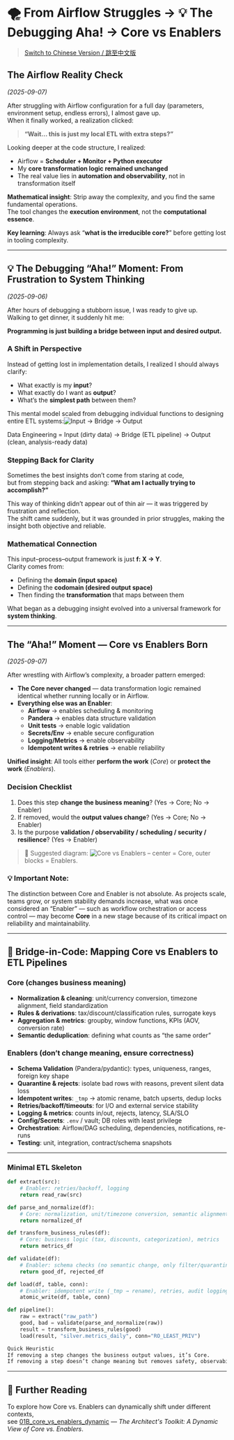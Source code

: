 # 🌪️ From Airflow Struggles → 💡 The Debugging Aha! → Core vs Enablers 
> [Switch to Chinese Version / 跳至中文版](../zh/01_airflow_and_debugging.md)

## The Airflow Reality Check
*(2025-09-07)*

After struggling with Airflow configuration for a full day (parameters, environment setup, endless errors), I almost gave up.  
When it finally worked, a realization clicked:

> **“Wait… this is just my local ETL with extra steps?”**

Looking deeper at the code structure, I realized:
- Airflow = **Scheduler + Monitor + Python executor**  
- My **core transformation logic remained unchanged**  
- The real value lies in **automation and observability**, not in transformation itself  

**Mathematical insight**: Strip away the complexity, and you find the same fundamental operations.  
The tool changes the **execution environment**, not the **computational essence**.

**Key learning**: Always ask “**what is the irreducible core?**” before getting lost in tooling complexity.

---

## 💡 The Debugging “Aha!” Moment: From Frustration to System Thinking
*(2025-09-06)*

After hours of debugging a stubborn issue, I was ready to give up.  
Walking to get dinner, it suddenly hit me:

**Programming is just building a bridge between input and desired output.**

### A Shift in Perspective
Instead of getting lost in implementation details, I realized I should always clarify:
- What exactly is my **input**?  
- What exactly do I want as **output**?  
- What’s the **simplest path** between them?  

This mental model scaled from debugging individual functions to designing entire ETL systems:![Input → Bridge → Output](../../../assets/input_output_bridge.png)

Data Engineering = Input (dirty data)
→ Bridge (ETL pipeline)
→ Output (clean, analysis-ready data)


### Stepping Back for Clarity
Sometimes the best insights don’t come from staring at code,  
but from stepping back and asking: **“What am I actually trying to accomplish?”**  

This way of thinking didn’t appear out of thin air — it was triggered by frustration and reflection.  
The shift came suddenly, but it was grounded in prior struggles, making the insight both objective and reliable.



### Mathematical Connection
This input–process–output framework is just **f: X → Y**.  
Clarity comes from:
- Defining the **domain (input space)**  
- Defining the **codomain (desired output space)**  
- Then finding the **transformation** that maps between them  

What began as a debugging insight evolved into a universal framework for **system thinking**.

---

##  The “Aha!” Moment — Core vs Enablers Born
*(2025-09-07)*

After wrestling with Airflow’s complexity, a broader pattern emerged:

- **The Core never changed** — data transformation logic remained identical whether running locally or in Airflow.  
- **Everything else was an Enabler**:  
  - **Airflow** → enables scheduling & monitoring  
  - **Pandera** → enables data structure validation  
  - **Unit tests** → enable logic validation  
  - **Secrets/Env** → enable secure configuration  
  - **Logging/Metrics** → enable observability  
  - **Idempotent writes & retries** → enable reliability  

**Unified insight**: All tools either **perform the work** (*Core*) or **protect the work** (*Enablers*).


### Decision Checklist
1. Does this step **change the business meaning**? (Yes → Core; No → Enabler)  
2. If removed, would the **output values change**? (Yes → Core; No → Enabler)  
3. Is the purpose **validation / observability / scheduling / security / resilience**? (Yes → Enabler)  

> 📌 Suggested diagram: ![Core vs Enablers](../../../assets/core_vs_enablers.png) 
> – center = Core, outer blocks = Enablers.

### 💡 Important Note:  
The distinction between Core and Enabler is not absolute. As projects scale, teams grow, or system stability demands increase, what was once considered an “Enabler” — such as workflow orchestration or access control — may become **Core** in a new stage because of its critical impact on reliability and maintainability.  

---

## 🔧 Bridge-in-Code: Mapping Core vs Enablers to ETL Pipelines

### Core (changes business meaning)
- **Normalization & cleaning**: unit/currency conversion, timezone alignment, field standardization  
- **Rules & derivations**: tax/discount/classification rules, surrogate keys  
- **Aggregation & metrics**: groupby, window functions, KPIs (AOV, conversion rate)  
- **Semantic deduplication**: defining what counts as “the same order”  

### Enablers (don’t change meaning, ensure correctness)
- **Schema Validation** (Pandera/pydantic): types, uniqueness, ranges, foreign key shape  
- **Quarantine & rejects**: isolate bad rows with reasons, prevent silent data loss  
- **Idempotent writes**: `_tmp` → atomic rename, batch upserts, dedup locks  
- **Retries/backoff/timeouts**: for I/O and external service stability  
- **Logging & metrics**: counts in/out, rejects, latency, SLA/SLO  
- **Config/Secrets**: `.env` / vault; DB roles with least privilege  
- **Orchestration**: Airflow/DAG scheduling, dependencies, notifications, re-runs  
- **Testing**: unit, integration, contract/schema snapshots  

---

### Minimal ETL Skeleton
```python
def extract(src):
    # Enabler: retries/backoff, logging
    return read_raw(src)

def parse_and_normalize(df):
    # Core: normalization, unit/timezone conversion, semantic alignment
    return normalized_df

def transform_business_rules(df):
    # Core: business logic (tax, discounts, categorization), metrics
    return metrics_df

def validate(df):
    # Enabler: schema checks (no semantic change, only filter/quarantine invalid rows)
    return good_df, rejected_df

def load(df, table, conn):
    # Enabler: idempotent write (_tmp → rename), retries, audit logging
    atomic_write(df, table, conn)

def pipeline():
    raw = extract("raw_path")
    good, bad = validate(parse_and_normalize(raw))
    result = transform_business_rules(good)
    load(result, "silver.metrics_daily", conn="RO_LEAST_PRIV")

Quick Heuristic
If removing a step changes the business output values, it’s Core.
If removing a step doesn’t change meaning but removes safety, observability, or reliability, it’s an Enabler.
```

---

## 📎 Further Reading

To explore how Core vs. Enablers can dynamically shift under different contexts,  
see [01B_core_vs_enablers_dynamic](./01B_core_vs_enablers_dynamic.md) — *The Architect's Toolkit: A Dynamic View of Core vs. Enablers*.
